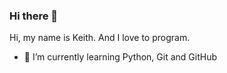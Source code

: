 ### Hi there 👋

Hi, my name is Keith.
And I love to program.

- 🌱 I’m currently learning Python, Git and GitHub

